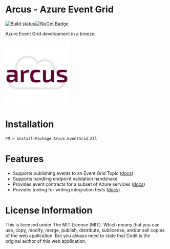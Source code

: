 # Arcus - Azure Event Grid
[![Build status](https://dev.azure.com/codit/Arcus/_apis/build/status/Commit%20builds/CI%20-%20Arcus.EventGrid)](https://dev.azure.com/codit/Arcus/_build/latest?definitionId=369)[![NuGet Badge](https://buildstats.info/nuget/Arcus.EventGrid.All?includePreReleases=true)](https://www.nuget.org/packages/Arcus.EventGrid.All/)

Azure Event Grid development in a breeze.

![Arcus](https://raw.githubusercontent.com/arcus-azure/arcus/master/media/arcus.png)

# Installation

```shell
PM > Install-Package Arcus.EventGrid.All
```

# Features

- Supports publishing events to an Event Grid Topic ([docs](https://github.com/arcus-azure/arcus.eventgrid/wiki/Publishing-Events))
- Supports handling endpoint validation handshake
- Provides event contracts for a subset of Azure services ([docs](https://github.com/arcus-azure/arcus.eventgrid/wiki/Supported-Event-Contracts))
- Provides tooling for writing integration tests ([docs](https://github.com/arcus-azure/arcus.eventgrid/wiki/Running-integration-tests-with-Arcus))

# License Information
This is licensed under The MIT License (MIT). Which means that you can use, copy, modify, merge, publish, distribute, sublicense, and/or sell copies of the web application. But you always need to state that Codit is the original author of this web application.
